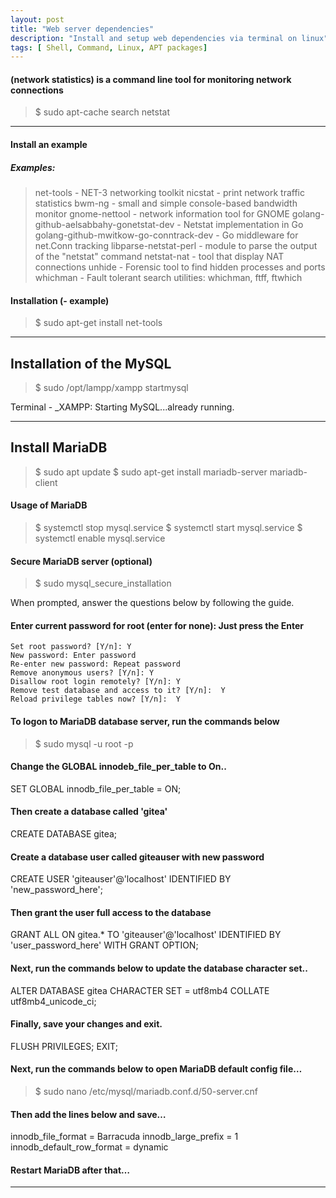 ```yaml
---
layout: post
title: "Web server dependencies"
description: "Install and setup web dependencies via terminal on linux"
tags: [ Shell, Command, Linux, APT packages]
---
```



#### (network statistics) is a command line tool for monitoring network connections
>$ sudo apt-cache search netstat

---

#### Install an example

##### Examples:
>net-tools - NET-3 networking toolkit
nicstat - print network traffic statistics
bwm-ng - small and simple console-based bandwidth monitor
gnome-nettool - network information tool for GNOME
golang-github-aelsabbahy-gonetstat-dev - Netstat implementation in Go
golang-github-mwitkow-go-conntrack-dev - Go middleware for net.Conn tracking
libparse-netstat-perl - module to parse the output of the "netstat" command
netstat-nat - tool that display NAT connections
unhide - Forensic tool to find hidden processes and ports
whichman - Fault tolerant search utilities: whichman, ftff, ftwhich

#### Installation (- example)
>$ sudo apt-get install net-tools

---

## Installation of the MySQL
>$ sudo /opt/lampp/xampp startmysql

Terminal -  _XAMPP: Starting MySQL...already running.

---

## Install MariaDB 
>$ sudo apt update
>$ sudo apt-get install mariadb-server mariadb-client

#### Usage of MariaDB
>$ systemctl stop mysql.service
>$ systemctl start mysql.service
>$ systemctl enable mysql.service

#### Secure MariaDB server (optional)
>$ sudo mysql_secure_installation

When prompted, answer the questions below by following the guide.

#### Enter current password for root (enter for none): Just press the Enter
    Set root password? [Y/n]: Y
    New password: Enter password
    Re-enter new password: Repeat password
    Remove anonymous users? [Y/n]: Y
    Disallow root login remotely? [Y/n]: Y
    Remove test database and access to it? [Y/n]:  Y
    Reload privilege tables now? [Y/n]:  Y
  
  #### To logon to MariaDB database server, run the commands below
  >$ sudo mysql -u root -p
  
  #### Change the GLOBAL innodeb_file_per_table to On..
  SET GLOBAL innodb_file_per_table = ON;
  
  #### Then create a database called 'gitea'
  CREATE DATABASE gitea;
  
  #### Create a database user called giteauser with new password
  CREATE USER 'giteauser'@'localhost' IDENTIFIED BY 'new_password_here';
  
  #### Then grant the user full access to the database
  GRANT ALL ON gitea.* TO 'giteauser'@'localhost' IDENTIFIED BY 'user_password_here' WITH GRANT OPTION;
  
  #### Next, run the commands below to update the database character set..
  ALTER DATABASE gitea CHARACTER SET = utf8mb4 COLLATE utf8mb4_unicode_ci;
  
  #### Finally, save your changes and exit.
  FLUSH PRIVILEGES;
  EXIT;
  
  #### Next, run the commands below to open MariaDB default config file…
  >$ sudo nano /etc/mysql/mariadb.conf.d/50-server.cnf
  
  #### Then add the lines below and save…
  innodb_file_format = Barracuda
  innodb_large_prefix = 1
  innodb_default_row_format = dynamic
  #### Restart MariaDB after that…
  
  ---

  
